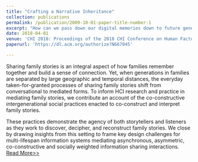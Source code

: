 ```yaml
---
title: "Crafting a Narrative Inheritance"
collection: publications
permalink: /publication/2009-10-01-paper-title-number-1
excerpt: "How can we pass down our digital memories down to future generations?"
date: 2018-04-01
venue: 'CHI 2018: Proceedings of the 2018 CHI Conference on Human Factors in Computing Systems'
paperurl: 'https://dl.acm.org/authorize?N667045'

---
```

Sharing family stories is an integral aspect of how families remember together and build a sense of connection. Yet, when generations in families are separated by large geographic and temporal distances, the everyday taken-for-granted processes of sharing family stories shift from conversational to mediated forms. To inform HCI research and practice in mediating family stories, we contribute an account of the co-constructive intergenerational social practices enacted to co-construct and interpret family stories. 

These practices demonstrate the agency of both storytellers and listeners as they work to discover, decipher, and reconstruct family stories. We close by drawing insights from this setting to frame key design challenges for multi-lifespan information systems mediating asynchronous, asymmetric, co-constructive and socially weighted information sharing interactions.
[Read More>>](https://dl.acm.org/authorize?N667045)
